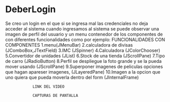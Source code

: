 # DeberLogin
Se creo un login en el que si se ingresa mal las credenciales no deja acceder al sistema
cuando ingresamos al sistema se puede observar una imagen de perfil del usuario
y un menu contenedor de los componentes de con diferentes funcionalidades como por ejemplo:
FUNCIONALIDADES CON COMPONENTES
1.menu(JMenuBar)
2.calculadora de divisas (JComboBox,JTextField)
3.IMC (JSpinner) 
4.Calculadora (JColorChooser) 
5.Convertidor de unidades (JList) 
6.Stock de una tienda (JScrollPane)
7.Tipo de carro (JRadioButton)
8.Perfil se despliegue la foto grande y se la pueda mover usando (JScrollPane)
9.Superponer imagenes de peliculas opciones que hagan apareser imagenes, (JLayeredPane)
10.Imagen a la opcion que uno quiera que pueda moverla dentro del form (JInternalFrame)

			    LINK DEL VIDEO
			    
			    CAPTURAS DE PANTALLA
	
